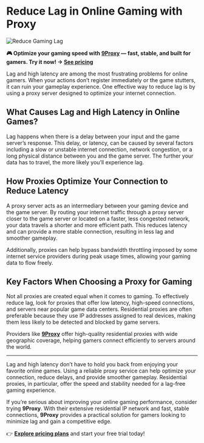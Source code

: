 # Reduce Lag in Online Gaming with Proxy

![Reduce Gaming Lag](https://www.primuspartners.in/docs/images/blog_images/full_WIxPbIALSurZFprgChYx_1720440496048.jpg)

**🎮 Optimize your gaming speed with [9Proxy](https://9proxy.com/?utm_source=Web2.0&utm_medium=Github&utm_id=james2k4) — fast, stable, and built for gamers. Try it now! → [See pricing](https://9proxy.com/pricing?utm_source=Web2.0&utm_medium=Github&utm_id=james2k4)**

Lag and high latency are among the most frustrating problems for online gamers. When your actions don’t register immediately or the game stutters, it can ruin your gameplay experience. One effective way to reduce lag is by using a proxy server designed to optimize your internet connection.

## What Causes Lag and High Latency in Online Games?

Lag happens when there is a delay between your input and the game server’s response. This delay, or latency, can be caused by several factors including a slow or unstable internet connection, network congestion, or a long physical distance between you and the game server. The further your data has to travel, the more likely you’ll experience lag.

## How Proxies Optimize Your Connection to Reduce Latency

A proxy server acts as an intermediary between your gaming device and the game server. By routing your internet traffic through a proxy server closer to the game server or located on a faster, less congested network, your data travels a shorter and more efficient path. This reduces latency and can provide a more stable connection, resulting in less lag and smoother gameplay.

Additionally, proxies can help bypass bandwidth throttling imposed by some internet service providers during peak usage times, allowing your gaming data to flow freely.

## Key Factors When Choosing a Proxy for Gaming

Not all proxies are created equal when it comes to gaming. To effectively reduce lag, look for proxies that offer low latency, high-speed connections, and servers near popular game data centers. Residential proxies are often preferable because they use IP addresses assigned to real devices, making them less likely to be detected and blocked by game servers.

Providers like **[9Proxy](https://9proxy.com/?utm_source=Web2.0&utm_medium=Github&utm_id=james2k4)** offer high-quality residential proxies with wide geographic coverage, helping gamers connect efficiently to servers around the world.

---

Lag and high latency don’t have to hold you back from enjoying your favorite online games. Using a reliable proxy service can help optimize your connection, reduce delays, and provide smoother gameplay. Residential proxies, in particular, offer the speed and stability needed for a lag-free gaming experience.

If you’re serious about improving your online gaming performance, consider trying **9Proxy**. With their extensive residential IP network and fast, stable connections, **9Proxy** provides a practical solution for gamers looking to minimize lag and gain a competitive edge.

👉 **[Explore pricing plans](https://9proxy.com/pricing?utm_source=Web2.0&utm_medium=Github&utm_id=james2k4)** and start your free trial today!
